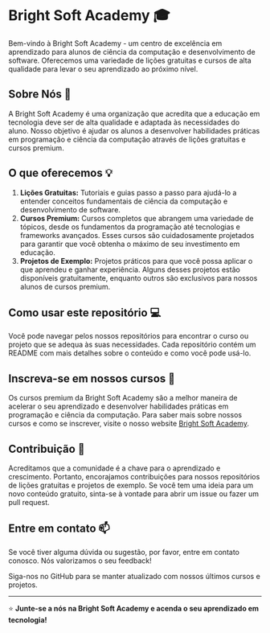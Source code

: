 # Bright Soft Academy :mortar_board:

Bem-vindo à Bright Soft Academy - um centro de excelência em aprendizado para alunos de ciência da computação e desenvolvimento de software. Oferecemos uma variedade de lições gratuitas e cursos de alta qualidade para levar o seu aprendizado ao próximo nível.

## Sobre Nós :book:

A Bright Soft Academy é uma organização que acredita que a educação em tecnologia deve ser de alta qualidade e adaptada às necessidades do aluno. Nosso objetivo é ajudar os alunos a desenvolver habilidades práticas em programação e ciência da computação através de lições gratuitas e cursos premium.

## O que oferecemos :bulb:

1. **Lições Gratuitas:** Tutoriais e guias passo a passo para ajudá-lo a entender conceitos fundamentais de ciência da computação e desenvolvimento de software.
2. **Cursos Premium:** Cursos completos que abrangem uma variedade de tópicos, desde os fundamentos da programação até tecnologias e frameworks avançados. Esses cursos são cuidadosamente projetados para garantir que você obtenha o máximo de seu investimento em educação.
3. **Projetos de Exemplo:** Projetos práticos para que você possa aplicar o que aprendeu e ganhar experiência. Alguns desses projetos estão disponíveis gratuitamente, enquanto outros são exclusivos para nossos alunos de cursos premium.

## Como usar este repositório :computer:

Você pode navegar pelos nossos repositórios para encontrar o curso ou projeto que se adequa às suas necessidades. Cada repositório contém um README com mais detalhes sobre o conteúdo e como você pode usá-lo.

## Inscreva-se em nossos cursos :school_satchel:

Os cursos premium da Bright Soft Academy são a melhor maneira de acelerar o seu aprendizado e desenvolver habilidades práticas em programação e ciência da computação. Para saber mais sobre nossos cursos e como se inscrever, visite o nosso website [Bright Soft Academy](link-para-o-site).

## Contribuição :handshake:

Acreditamos que a comunidade é a chave para o aprendizado e crescimento. Portanto, encorajamos contribuições para nossos repositórios de lições gratuitas e projetos de exemplo. Se você tem uma ideia para um novo conteúdo gratuito, sinta-se à vontade para abrir um issue ou fazer um pull request.

## Entre em contato :mailbox:

Se você tiver alguma dúvida ou sugestão, por favor, entre em contato conosco. Nós valorizamos o seu feedback!

Siga-nos no GitHub para se manter atualizado com nossos últimos cursos e projetos. 

---

:star: **Junte-se a nós na Bright Soft Academy e acenda o seu aprendizado em tecnologia!**
